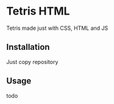 Tetris HTML
===========

  Tetris made just with CSS, HTML and JS

Installation
------------

  Just copy repository

Usage
-----

  todo
